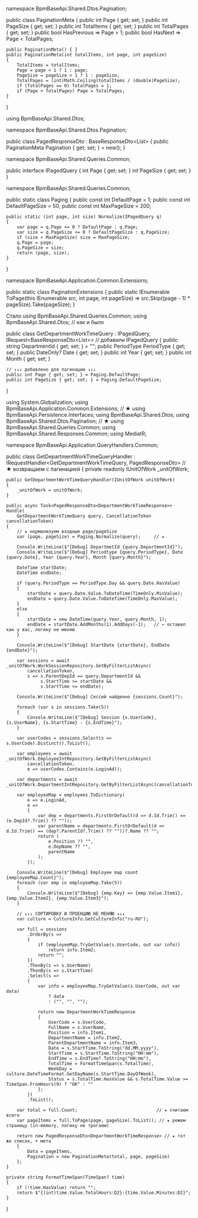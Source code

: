 namespace BpmBaseApi.Shared.Dtos.Pagination;

public class PaginationMeta
{
    public int Page { get; set; }
    public int PageSize { get; set; }
    public int TotalItems { get; set; }
    public int TotalPages { get; set; }
    public bool HasPrevious => Page > 1;
    public bool HasNext => Page < TotalPages;

    public PaginationMeta() { }
    public PaginationMeta(int totalItems, int page, int pageSize)
    {
        TotalItems = totalItems;
        Page = page < 1 ? 1 : page;
        PageSize = pageSize < 1 ? 1 : pageSize;
        TotalPages = (int)Math.Ceiling(totalItems / (double)PageSize);
        if (TotalPages == 0) TotalPages = 1;
        if (Page > TotalPages) Page = TotalPages;
    }
}



using BpmBaseApi.Shared.Dtos;

namespace BpmBaseApi.Shared.Dtos.Pagination;

public class PagedResponseDto<TItem> : BaseResponseDto<List<TItem>>
{
    public PaginationMeta Pagination { get; set; } = new();
}



namespace BpmBaseApi.Shared.Queries.Common;

public interface IPagedQuery
{
    int Page { get; set; }
    int PageSize { get; set; }
}



namespace BpmBaseApi.Shared.Queries.Common;

public static class Paging
{
    public const int DefaultPage = 1;
    public const int DefaultPageSize = 50;
    public const int MaxPageSize = 200;

    public static (int page, int size) Normalize(IPagedQuery q)
    {
        var page = q.Page <= 0 ? DefaultPage : q.Page;
        var size = q.PageSize <= 0 ? DefaultPageSize : q.PageSize;
        if (size > MaxPageSize) size = MaxPageSize;
        q.Page = page;
        q.PageSize = size;
        return (page, size);
    }
}


namespace BpmBaseApi.Application.Common.Extensions;

public static class PaginationExtensions
{
    public static IEnumerable<T> ToPage<T>(this IEnumerable<T> src, int page, int pageSize)
        => src.Skip((page - 1) * pageSize).Take(pageSize);
}


Стало 
using BpmBaseApi.Shared.Queries.Common;
using BpmBaseApi.Shared.Dtos; // как и было

public class GetDepartmentWorkTimeQuery 
    : IPagedQuery, IRequest<BaseResponseDto<List<DepartmentWorkTimeResponse>>> // добавили IPagedQuery
{
    public string DepartmentId { get; set; } = "";
    public PeriodType PeriodType { get; set; }
    public DateOnly? Date { get; set; }
    public int Year { get; set; }
    public int Month { get; set; }

    // ↓↓↓ добавлено для пагинации ↓↓↓
    public int Page { get; set; } = Paging.DefaultPage;
    public int PageSize { get; set; } = Paging.DefaultPageSize;
}

using System.Globalization;
using BpmBaseApi.Application.Common.Extensions;            // ★
using BpmBaseApi.Persistence.Interfaces;
using BpmBaseApi.Shared.Dtos;
using BpmBaseApi.Shared.Dtos.Pagination;                   // ★
using BpmBaseApi.Shared.Queries.Common;
using BpmBaseApi.Shared.Responses.Common;
using MediatR;

namespace BpmBaseApi.Application.QueryHandlers.Common;

public class GetDepartmentWorkTimeQueryHandler 
    : IRequestHandler<GetDepartmentWorkTimeQuery, PagedResponseDto<DepartmentWorkTimeResponse>> // ★ возвращаем с пагинацией
{
    private readonly IUnitOfWork _unitOfWork;

    public GetDepartmentWorkTimeQueryHandler(IUnitOfWork unitOfWork)
    {
        _unitOfWork = unitOfWork;
    }

    public async Task<PagedResponseDto<DepartmentWorkTimeResponse>> Handle(
        GetDepartmentWorkTimeQuery query, CancellationToken cancellationToken)
    {
        // ★ нормализуем входные page/pageSize
        var (page, pageSize) = Paging.Normalize(query);     // ★

        Console.WriteLine($"[Debug] DepartmetId {query.DepartmentId}");
        Console.WriteLine($"[Debug] Periodtype {query.PeriodType}, Date {query.Date}, Year {query.Year}, Month {query.Month}");

        DateTime startDate;
        DateTime endDate;

        if (query.PeriodType == PeriodType.Day && query.Date.HasValue)
        {
            startDate = query.Date.Value.ToDateTime(TimeOnly.MinValue);
            endDate = query.Date.Value.ToDateTime(TimeOnly.MaxValue);
        }
        else
        {
            startDate = new DateTime(query.Year, query.Month, 1);
            endDate = startDate.AddMonths(1).AddDays(-1);   // ← оставил как у вас, логику не меняю
        }

        Console.WriteLine($"[Debug] StartDate {startDate}, EndDate {endDate}");

        var sessions = await _unitOfWork.WorkSessionRepository.GetByFilterListAsync(
            cancellationToken,
            s => s.ParentDepId == query.DepartmentId &&
                 s.StartTime >= startDate &&
                 s.StartTime <= endDate);

        Console.WriteLine($"[Debug] Сессий найденно {sessions.Count}");

        foreach (var s in sessions.Take(5))
        {
            Console.WriteLine($"[Debug] Session {s.UserCode}, {s.UserName}, {s.StartTime} - {s.EndTime}");
        }

        var userCodes = sessions.Select(s => s.UserCode).Distinct().ToList();

        var employees = await _unitOfWork.EmployeeIntRepository.GetByFilterListAsync(
            cancellationToken,
            e => userCodes.Contains(e.LoginAd));

        var departments = await _unitOfWork.DepartmentIntRepository.GetByFilterListAsync(cancellationToken);

        var employeeMap = employees.ToDictionary(
            e => e.LoginAd,
            e =>
            {
                var dep = departments.FirstOrDefault(d => d.Id.Trim() == (e.DepId?.Trim() ?? ""));
                var parentName = departments.FirstOrDefault(d => d.Id.Trim() == (dep?.ParentId?.Trim() ?? ""))?.Name ?? "";
                return (
                    e.Position ?? "",
                    e.DepName ?? "",
                    parentName
                );
            });

        Console.WriteLine($"[Debug] Employee map count {employeeMap.Count}");
        foreach (var emp in employeeMap.Take(5))
        {
            Console.WriteLine($"[Debug] {emp.Key} => {emp.Value.Item1}, {emp.Value.Item2}, {emp.Value.Item3}");
        }

        // ↓↓↓ СОРТИРОВКУ И ПРОЕКЦИЮ НЕ МЕНЯЮ ↓↓↓
        var culture = CultureInfo.GetCultureInfo("ru-RU");

        var full = sessions
            .OrderBy(s =>
            {
                if (employeeMap.TryGetValue(s.UserCode, out var info))
                    return info.Item2;
                return "";
            })
            .ThenBy(s => s.UserName)
            .ThenBy(s => s.StartTime)
            .Select(s =>
            {
                var info = employeeMap.TryGetValue(s.UserCode, out var data)
                    ? data
                    : ("", "", "");

                return new DepartmentWorkTimeResponse
                {
                    UserCode = s.UserCode,
                    FullName = s.UserName,
                    Position = info.Item1,
                    DepartmentName = info.Item2,
                    ParentDepartmentName = info.Item3,
                    Date = s.StartTime.ToString("dd.MM.yyyy"),
                    StartTime = s.StartTime.ToString("HH:mm"),
                    EndTime = s.EndTime?.ToString("HH:mm"),
                    TotalTime = FormatTimeSpan(s.TotalTime),
                    WeekDay = culture.DateTimeFormat.GetDayName(s.StartTime.DayOfWeek),
                    Status = s.TotalTime.HasValue && s.TotalTime.Value >= TimeSpan.FromHours(9) ? "OK" : ""
                };
            })
            .ToList();

        var total = full.Count;                              // ★ считаем всего
        var pageItems = full.ToPage(page, pageSize).ToList(); // ★ режем страницу (in-memory, логику не трогаем)

        return new PagedResponseDto<DepartmentWorkTimeResponse> // ★ тот же список, + мета
        {
            Data = pageItems,
            Pagination = new PaginationMeta(total, page, pageSize)
        };
    }

    private string FormatTimeSpan(TimeSpan? time)
    {
        if (!time.HasValue) return "";
        return $"{(int)time.Value.TotalHours:D2}:{time.Value.Minutes:D2}";
    }
}
